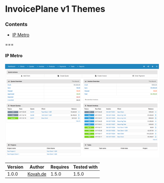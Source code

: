 # InvoicePlane v1 Themes

### Contents

* [IP Metro](#ip-metro)

===

#### IP Metro

![Screenshot](kvh_ip_metro/screenshot.png)

| Version | Author | Requires | Tested with |
| ------- | ------ | -------- | ----------- |
| 1.0.0 | [Kovah.de](https://kovah.de/) | 1.5.0 | 1.5.0 |
